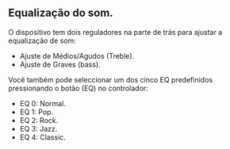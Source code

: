 ﻿## Equalização do som. 

O dispositivo tem dois reguladores na parte de trás para ajustar a equalização de som: 

* Ajuste de Médios/Agudos (Treble). 
* Ajuste de Graves (bass). 

Você também pode seleccionar um dos cinco EQ predefinidos pressionando o botão (EQ) no controlador: 

* EQ 0: Normal. 
* EQ 1: Pop. 
* EQ 2: Rock. 
* EQ 3: Jazz. 
* EQ 4: Classic. 

